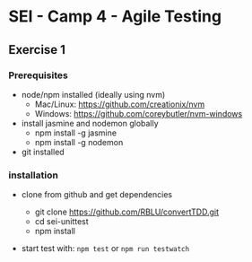 # SEI - Camp 4 - Agile Testing
## Exercise 1

### Prerequisites

- node/npm installed (ideally using nvm)
    - Mac/Linux: https://github.com/creationix/nvm
    - Windows: https://github.com/coreybutler/nvm-windows
- install jasmine and nodemon globally    
    - npm install -g jasmine
    - npm install -g nodemon
- git installed


### installation
- clone from github and get dependencies 
    - git clone https://github.com/RBLU/convertTDD.git
    - cd sei-unittest
    - npm install

- start test with: `npm test` or `npm run testwatch`